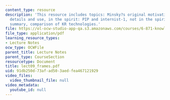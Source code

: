 ```yaml
---
content_type: resource
description: 'This resource includes topics: Minsky?s original motivations, observations,
  details and use, in the spirit: PIP and internist-1, not in the spirit: FRL, frames
  summary, comparison of KR technologies.'
file: https://ol-ocw-studio-app-qa.s3.amazonaws.com/courses/6-871-knowledge-based-applications-systems-spring-2005/91db250d73afad503aedfea467121929_lect09_frames.pdf
file_type: application/pdf
learning_resource_types:
- Lecture Notes
ocw_type: OCWFile
parent_title: Lecture Notes
parent_type: CourseSection
resourcetype: Document
title: lect09_frames.pdf
uid: 91db250d-73af-ad50-3aed-fea467121929
video_files:
  video_thumbnail_file: null
video_metadata:
  youtube_id: null
---
```

